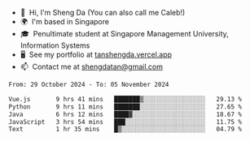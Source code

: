 <!---
tan-sd/tan-sd is a ✨ special ✨ repository because its `README.md` (this file) appears on your GitHub profile.
You can click the Preview link to take a look at your changes.
--->
- 👋  Hi, I'm Sheng Da (You can also call me Caleb!)
- 🌍  I'm based in Singapore
- 🎓  Penultimate student at Singapore Management University, Information Systems
- 🖥️  See my portfolio at [tanshengda.vercel.app](https://tanshengda.vercel.app/)
- 📫  Contact me at [shengdatan@gmail.com](mailto:shengdatan@gmail.com)

<!--START_SECTION:waka-->

```txt
From: 29 October 2024 - To: 05 November 2024

Vue.js       9 hrs 41 mins   ███████▒░░░░░░░░░░░░░░░░░   29.13 %
Python       9 hrs 11 mins   ███████░░░░░░░░░░░░░░░░░░   27.65 %
Java         6 hrs 12 mins   ████▓░░░░░░░░░░░░░░░░░░░░   18.67 %
JavaScript   3 hrs 54 mins   ███░░░░░░░░░░░░░░░░░░░░░░   11.75 %
Text         1 hr 35 mins    █▒░░░░░░░░░░░░░░░░░░░░░░░   04.79 %
```

<!--END_SECTION:waka-->
